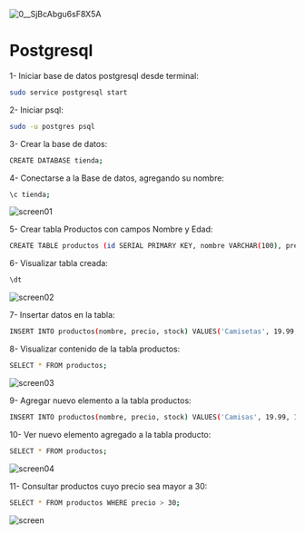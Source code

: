 ![0__SjBcAbgu6sF8X5A](https://github.com/pedro-donoso/Postgresql/assets/68760595/c4386299-6604-4a21-86b9-58a66aae3d96)

# Postgresql

1- Iniciar base de datos postgresql desde terminal:

```bash
sudo service postgresql start
```

2- Iniciar psql:

```bash
sudo -u postgres psql
```

3- Crear la base de datos:

```bash
CREATE DATABASE tienda;
```

4- Conectarse a la Base de datos, agregando su nombre:

```bash
\c tienda;
```
![screen01](https://github.com/pedro-donoso/Postgresql/assets/68760595/ea4576ed-d09a-43ab-acfd-cce0760436e2)

5- Crear tabla Productos con campos Nombre y Edad:

```bash
CREATE TABLE productos (id SERIAL PRIMARY KEY, nombre VARCHAR(100), precio NUMERIC(10,2), stock INT);
```

6- Visualizar tabla creada:

```bash
\dt
```
![screen02](https://github.com/pedro-donoso/Postgresql/assets/68760595/c2fbbca0-868a-4242-9e02-3c0cbb0820a0)

7- Insertar datos en la tabla:

```bash
INSERT INTO productos(nombre, precio, stock) VALUES('Camisetas', 19.99, 100), ('Pantalon', 99.00, 59), ('Zapatos', 50.99, 38);
```

8- Visualizar contenido de la tabla productos:

```bash
SELECT * FROM productos;
```
![screen03](https://github.com/pedro-donoso/Postgresql/assets/68760595/d846fb76-5e5c-483e-980f-52adb9bec157)

9- Agregar nuevo elemento a la tabla productos:

```bash
INSERT INTO productos(nombre, precio, stock) VALUES('Camisas', 19.99, 100.5);
```
10- Ver nuevo elemento agregado a la tabla producto:

```bash
SELECT * FROM productos;
```
![screen04](https://github.com/pedro-donoso/Postgresql/assets/68760595/cc0fe3bf-6f51-453e-85ec-fad3db2c20db)

11- Consultar productos cuyo precio sea mayor a 30:

```bash
SELECT * FROM productos WHERE precio > 30;
```
![screen](https://github.com/pedro-donoso/Postgresql/assets/68760595/16721db3-a1fb-4fe0-9f3d-b9e0b88571c4)










